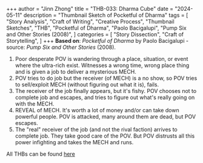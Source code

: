 +++
author = "Jinn Zhong"
title = "THB-033: Dharma Cube"
date = "2024-05-11"
description = "Thumbnail Sketch of Pocketful of Dharma"
tags = [
    "Story Analysis",
    "Craft of Writing",
    "Creative Process",
    "Thumbnail Sketches",
    "THB",
    "Pocketful of Dharma",
    "Paolo Bacigalupi",
   "Pump Six and Other Stories (2008)",
]
categories = [
    "Story Dissection",
    "Craft of Storytelling",
]
+++
**Based on**: _Pocketful of Dharma_ by Paolo Bacigalupi - source: _Pump Six and Other Stories_ (2008).

1. Poor desperate POV is wandering through a place, situation, or event where the ultra-rich exist. Witnesses a wrong time, wrong place thing and is given a job to deliver a mysterious MECH.
2. POV tries to do job but the receiver (of MECH) is a no show, so POV tries to sell/exploit MECH (without figuring out what it is), fails.
3. The receiver of the job finally appears, but it's fishy. POV chooses not to complete job and escapes, and tries to figure out what's really going on with the MECH.
4. REVEAL of MECH. It's worth a lot of money and/or can take down powerful people. POV is attacked, many around them are dead, but POV escapes.
5. The "real" receiver of the job (and not the rival faction) arrives to complete job. They take good care of the POV. But POV distrusts all this power infighting and takes the MECH and runs.

All THBs can be found [here](https://journal.jinnzhong.com/tags/thb/)
